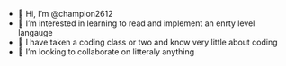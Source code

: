 - 👋 Hi, I’m @champion2612
- 👀 I’m interested in learning to read and implement an enrty level langauge
- 🌱 I have taken a coding class or two and know very little about coding
- 💞️ I’m looking to collaborate on litteraly anything

<!---
champion2612/champion2612 is a ✨ special ✨ repository because its `README.md` (this file) appears on your GitHub profile.
You can click the Preview link to take a look at your changes.
--->
